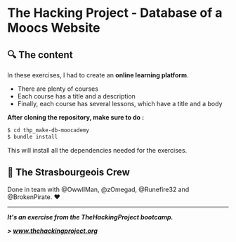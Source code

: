 # The Hacking Project - Database of a Moocs Website


## :mag: The content
In these exercises, I had to create an **online learning platform**.
* There are plenty of courses
* Each course has a title and a description
* Finally, each course has several lessons, which have a title and a body 

**After cloning the repository, make sure to do :**
```sh
$ cd thp_make-db-moocademy
$ bundle install
```

This will install all the dependencies needed for the exercises.

## :european_post_office: The Strasbourgeois Crew
Done in team with @OwwllMan, @zOmegad, @Runefire32 and @BrokenPirate. :heart:

<hr>

***It's an exercise from the TheHackingProject bootcamp.***

***> www.thehackingproject.org***
